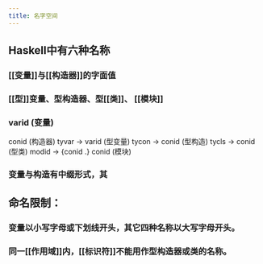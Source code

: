 ```yaml
---
title: 名字空间
---
```


## Haskell中有六种名称

### [[变量]]与[[构造器]]的字面值
### [[型]]变量、型构造器、型[[类]]、 [[模块]]
### varid	    	    (变量)
conid	    	    (构造器)
tyvar	→	varid	    (型变量)
tycon	→	conid	    (型构造)
tycls	→	conid	    (型类)
modid	→	{conid .} conid	    (模块)
### 变量与构造有中缀形式，其
## 命名限制：
### 变量以小写字母或下划线开头，其它四种名称以大写字母开头。
### 同一[[作用域]]内，[[标识符]]不能用作型构造器或类的名称。
###
